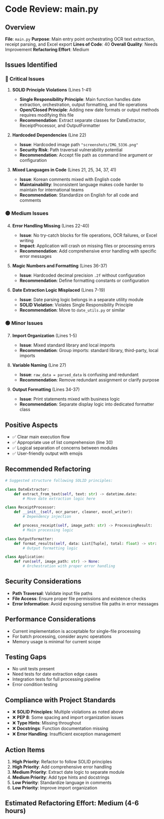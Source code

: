 # Code Review: main.py

## Overview
**File**: `main.py`
**Purpose**: Main entry point orchestrating OCR text extraction, receipt parsing, and Excel export
**Lines of Code**: 40
**Overall Quality**: Needs Improvement
**Refactoring Effort**: Medium

## Issues Identified

### 🔴 Critical Issues

1. **SOLID Principle Violations** (Lines 1-41)
   - **Single Responsibility Principle**: Main function handles date extraction, orchestration, output formatting, and file operations
   - **Open/Closed Principle**: Adding new date formats or output methods requires modifying this file
   - **Recommendation**: Extract separate classes for DateExtractor, ReceiptProcessor, and OutputFormatter

2. **Hardcoded Dependencies** (Line 22)
   - **Issue**: Hardcoded image path `"screenshots/IMG_5336.png"`
   - **Security Risk**: Path traversal vulnerability potential
   - **Recommendation**: Accept file path as command line argument or configuration

3. **Mixed Languages in Code** (Lines 21, 25, 34, 37, 41)
   - **Issue**: Korean comments mixed with English code
   - **Maintainability**: Inconsistent language makes code harder to maintain for international teams
   - **Recommendation**: Standardize on English for all code and comments

### 🟡 Medium Issues

4. **Error Handling Missing** (Lines 22-40)
   - **Issue**: No try-catch blocks for file operations, OCR failures, or Excel writing
   - **Impact**: Application will crash on missing files or processing errors
   - **Recommendation**: Add comprehensive error handling with specific error messages

5. **Magic Numbers and Formatting** (Lines 36-37)
   - **Issue**: Hardcoded decimal precision `.2f` without configuration
   - **Recommendation**: Define formatting constants or configuration

6. **Date Extraction Logic Misplaced** (Lines 7-19)
   - **Issue**: Date parsing logic belongs in a separate utility module
   - **SOLID Violation**: Violates Single Responsibility Principle
   - **Recommendation**: Move to `date_utils.py` or similar

### 🟢 Minor Issues

7. **Import Organization** (Lines 1-5)
   - **Issue**: Mixed standard library and local imports
   - **Recommendation**: Group imports: standard library, third-party, local imports

8. **Variable Naming** (Line 27)
   - **Issue**: `raw_data = parsed_data` is confusing and redundant
   - **Recommendation**: Remove redundant assignment or clarify purpose

9. **Output Formatting** (Lines 34-37)
   - **Issue**: Print statements mixed with business logic
   - **Recommendation**: Separate display logic into dedicated formatter class

## Positive Aspects

- ✅ Clear main execution flow
- ✅ Appropriate use of list comprehension (line 30)
- ✅ Logical separation of concerns between modules
- ✅ User-friendly output with emojis

## Recommended Refactoring

```python
# Suggested structure following SOLID principles:

class DateExtractor:
    def extract_from_text(self, text: str) -> datetime.date:
        # Move date extraction logic here

class ReceiptProcessor:
    def __init__(self, ocr_parser, cleaner, excel_writer):
        # Dependency injection

    def process_receipt(self, image_path: str) -> ProcessingResult:
        # Main processing logic

class OutputFormatter:
    def format_results(self, data: List[Tuple], total: float) -> str:
        # Output formatting logic

class Application:
    def run(self, image_path: str) -> None:
        # Orchestration with proper error handling
```

## Security Considerations

- **Path Traversal**: Validate input file paths
- **File Access**: Ensure proper file permissions and existence checks
- **Error Information**: Avoid exposing sensitive file paths in error messages

## Performance Considerations

- Current implementation is acceptable for single-file processing
- For batch processing, consider async operations
- Memory usage is minimal for current scope

## Testing Gaps

- No unit tests present
- Need tests for date extraction edge cases
- Integration tests for full processing pipeline
- Error condition testing

## Compliance with Project Standards

- ❌ **SOLID Principles**: Multiple violations as noted above
- ❌ **PEP 8**: Some spacing and import organization issues
- ❌ **Type Hints**: Missing throughout
- ❌ **Docstrings**: Function documentation missing
- ❌ **Error Handling**: Insufficient exception management

## Action Items

1. **High Priority**: Refactor to follow SOLID principles
2. **High Priority**: Add comprehensive error handling
3. **Medium Priority**: Extract date logic to separate module
4. **Medium Priority**: Add type hints and docstrings
5. **Low Priority**: Standardize language in comments
6. **Low Priority**: Improve import organization

## Estimated Refactoring Effort: Medium (4-6 hours)